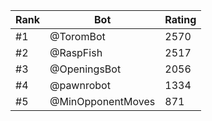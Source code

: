 Rank|Bot|Rating
---|---|---
#1|@ToromBot|2570
#2|@RaspFish|2517
#3|@OpeningsBot|2056
#4|@pawnrobot|1334
#5|@MinOpponentMoves|871
